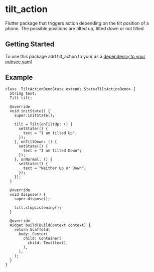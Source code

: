 # tilt_action

Flutter package that triggers action depending on the tilt position of a phone. The possible positions are tilted up, tilted down or not tilted.

## Getting Started
To use this package add tilt_action to your as a [dependency to your pubsec.yaml](https://flutter.dev/docs/development/packages-and-plugins/using-packages)

## Example
```
class _TiltActionDemoState extends State<TiltActionDemo> {
  String text;
  Tilt tilt;

  @override
  void initState() {
    super.initState();

    tilt = Tilt(onTiltUp: () {
      setState(() {
        text = "I am tilted Up";
      });
    }, onTiltDown: () {
      setState(() {
        text = "I am tilted Down";
      });
    }, onNormal: () {
      setState(() {
        text = "Neither Up or Down";
      });
    });
  }

  @override
  void dispose() {
    super.dispose();
    
    tilt.stopListening();
  }

  @override
  Widget build(BuildContext context) {
    return Scaffold(
      body: Center(
        child: Container(
          child: Text(text),
        ),
      ),
    );
  }
}
```
